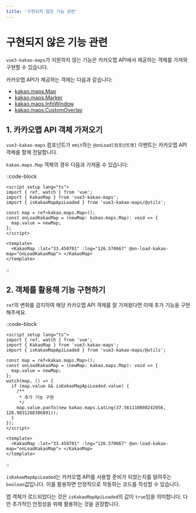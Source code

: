 ```yaml
---
title: '구현되지 않은 기능 관련'
---
```


# 구현되지 않은 기능 관련

`vue3-kakao-maps`가 지원하지 않는 기능은 카카오맵 API에서 제공하는 객체를 가져와 구현할 수 있습니다.

카카오맵 API가 제공하는 객체는 다음과 같습니다:

- [kakao.maps.Map](https://apis.map.kakao.com/web/documentation/#Map)
- [kakao.maps.Marker](https://apis.map.kakao.com/web/documentation/#Marker)
- [kakao.maps.InfoWindow](https://apis.map.kakao.com/web/documentation/#InfoWindow)
- [kakao.maps.CustomOverlay](https://apis.map.kakao.com/web/documentation/#CustomOverlay)

## 1. 카카오맵 API 객체 가져오기

`vue3-kakao-maps` 컴포넌트가 `emit`하는 `@onLoad[컴포넌트명]` 이벤트는 카카오맵 API 객체를 함께 전달합니다.

`kakao.maps.Map` 객체의 경우 다음과 가져올 수 있습니다:

::code-block

```vue
<script setup lang="ts">
import { ref, watch } from 'vue';
import { KakaoMap } from 'vue3-kakao-maps';
import { isKakaoMapApiLoaded } from 'vue3-kakao-maps/@utils';

const map = ref<kakao.maps.Map>();
const onLoadKakaoMap = (newMap: kakao.maps.Map): void => {
  map.value = newMap;
};
</script>

<template>
  <KakaoMap :lat="33.450701" :lng="126.570667" @on-load-kakao-map="onLoadKakaoMap"> </KakaoMap>
</template>
```

::

## 2. 객체를 활용해 기능 구현하기

`ref`의 변화를 감지하여 해당 카카오맵 API 객체를 잘 가져왔다면 이때 추가 기능을 구현해주세요.

::code-block

```vue
<script setup lang="ts">
import { ref, watch } from 'vue';
import { KakaoMap } from 'vue3-kakao-maps';
import { isKakaoMapApiLoaded } from 'vue3-kakao-maps/@utils';

const map = ref<kakao.maps.Map>();
const onLoadKakaoMap = (newMap: kakao.maps.Map): void => {
  map.value = newMap;
};
watch(map, () => {
  if (map.value && isKakaoMapApiLoaded.value) {
    /**
     * 추가 기능 구현
     */
    map.value.panTo(new kakao.maps.LatLng(37.561110808242056, 126.9831268386891));
  }
});
</script>

<template>
  <KakaoMap :lat="33.450701" :lng="126.570667" @on-load-kakao-map="onLoadKakaoMap"> </KakaoMap>
</template>
```

::

`isKakaoMapApiLoaded`는 카카오맵 API를 사용할 준비가 되었는지를 알려주는 `boolean`값입니다. 이를 활용하면 안정적으로 작동하는 코드를 작성할 수 있습니다.

맵 객체가 로드되었다는 것은 `isKakaoMapApiLoaded`의 값이 `true`임을 의미합니다. 다만 추가적인 안정성을 위해 활용하는 것을 권장합니다.
